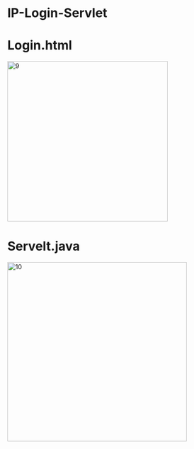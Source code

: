# IP-Login-Servlet
# Login.html 
<img width="362" alt="9" src="https://github.com/Dhanavidhya/IP-Login-Servlet/assets/102801453/7d45cb64-da53-49fd-94b1-f1de38e93c9e">

# Servelt.java
<img width="405" alt="10" src="https://github.com/Dhanavidhya/IP-Login-Servlet/assets/102801453/26ae8b73-665d-4096-9e14-ce93348e1cbc">
